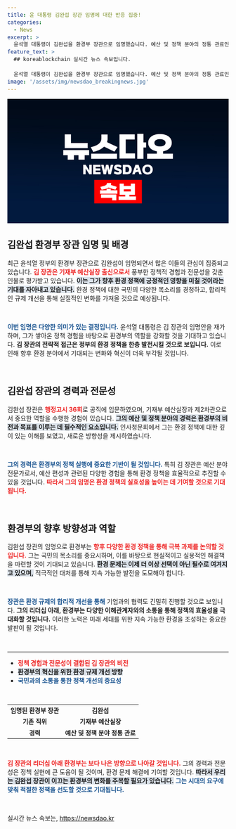```yaml
---
title: 윤 대통령 김완섭 장관 임명에 대한 반응 집중!
categories:
  - News
excerpt: >
  윤석열 대통령이 김완섭을 환경부 장관으로 임명했습니다. 예산 및 정책 분야의 정통 관료인 김 장관은 환경 규제 개선에 나설 것입니다. 그가 어떤 변화를 이끌어낼지 주목해보세요!
feature_text: >
  ## koreablockchain 실시간 뉴스 속보입니다.

  윤석열 대통령이 김완섭을 환경부 장관으로 임명했습니다. 예산 및 정책 분야의 정통 관료인 김 장관은 환경 규제 개선에 나설 것입니다. 그가 어떤 변화를 이끌어낼지 주목해보세요!
image: '/assets/img/newsdao_breakingnews.jpg'
---
```


<p><img src="/assets/img/newsdao_breakingnews.jpg" alt="koreablockchain 속보" /></p>

<h2 data-ke-size="size26">김완섭 환경부 장관 임명 및 배경</h2>

<p data-ke-size="size16">최근 윤석열 정부의 환경부 장관으로 김완섭이 임명되면서 많은 이들의 관심이 집중되고 있습니다. <b><span style="color: #ee2323;">김 장관은 기재부 예산실장 출신으로서</span></b> 풍부한 정책적 경험과 전문성을 갖춘 인물로 평가받고 있습니다. <b><span style="background-color: #21538527;">이는 그가 향후 환경 정책에 긍정적인 영향을 미칠 것이라는 기대를 자아내고 있습니다.</span></b> 환경 정책에 대한 국민의 다양한 목소리를 경청하고, 합리적인 규제 개선을 통해 실질적인 변화를 가져올 것으로 예상됩니다.</p>

<p data-ke-size="size16">&nbsp;</p>

<p><b><span style="color: #1a5490;">이번 임명은 다양한 의미가 있는 결정입니다.</span></b> 윤석열 대통령은 김 장관의 임명안을 재가하며, 그가 쌓아온 정책 경험을 바탕으로 환경부의 역할을 강화할 것을 기대하고 있습니다. <b>김 장관의 전략적 접근은 정부의 환경 정책을 한층 발전시킬 것으로 보입니다.</b> 이로 인해 향후 환경 분야에서 기대되는 변화와 혁신이 더욱 부각될 것입니다.</p>

<p data-ke-size="size16">&nbsp;</p>

<h2 data-ke-size="size26">김완섭 장관의 경력과 전문성</h2>

<p data-ke-size="size16">김완섭 장관은 <b><span style="color: #ee2323;">행정고시 36회</span></b>로 공직에 입문하였으며, 기재부 예산실장과 제2차관으로서 중요한 역할을 수행한 경험이 있습니다. <b><span style="background-color: #21538527;">그의 예산 및 정책 분야의 경력은 환경부의 비전과 목표를 이루는 데 필수적인 요소입니다.</span></b> 인사청문회에서 그는 환경 정책에 대한 깊이 있는 이해를 보였고, 새로운 방향성을 제시하였습니다.</p>

<p data-ke-size="size16">&nbsp;</p>

<p><b><span style="color: #1a5490;">그의 경력은 환경부의 정책 실행에 중요한 기반이 될 것입니다.</span></b> 특히 김 장관은 예산 분야 전문가로서, 예산 편성과 관련된 다양한 경험을 통해 환경 정책을 효율적으로 추진할 수 있을 것입니다. <b><span style="color: #ee2323;">따라서 그의 임명은 환경 정책의 실효성을 높이는 데 기여할 것으로 기대됩니다.</span></b></p>

<p data-ke-size="size16">&nbsp;</p>

<h2 data-ke-size="size26">환경부의 향후 방향성과 역할</h2>

<p data-ke-size="size16">김완섭 장관의 임명으로 환경부는 <b><span style="color: #ee2323;">향후 다양한 환경 정책을 통해 극복 과제를 논의할 것입니다.</span></b> 그는 국민의 목소리를 중요시하며, 이를 바탕으로 현실적이고 실용적인 해결책을 마련할 것이 기대되고 있습니다. <b><span style="background-color: #21538527;">환경 문제는 이제 더 이상 선택이 아닌 필수로 여겨지고 있으며,</span></b> 적극적인 대처를 통해 지속 가능한 발전을 도모해야 합니다.</p>

<p data-ke-size="size16">&nbsp;</p>

<p><b><span style="color: #1a5490;">장관은 환경 규제의 합리적 개선을 통해</span></b> 기업과의 협력도 긴밀히 진행할 것으로 보입니다. <b>그의 리더십 아래, 환경부는 다양한 이해관계자와의 소통을 통해 정책의 효율성을 극대화할 것입니다.</b> 이러한 노력은 미래 세대를 위한 지속 가능한 환경을 조성하는 중요한 발판이 될 것입니다.</p>

<p data-ke-size="size16">&nbsp;</p>

<hr>

<ul>
  <li><b><span style="color: #ee2323;">정책 경험과 전문성이 결합된 김 장관의 비전</span></b></li>
  <li><b><span style="background-color: #21538527;">환경부의 혁신을 위한 환경 규제 개선 방향</span></b></li>
  <li><b><span style="color: #1a5490;">국민과의 소통을 통한 정책 개선의 중요성</span></b></li>
</ul>

<p data-ke-size="size16">&nbsp;</p>

<table style="width: 100%; border-collapse: collapse;">
  <tr>
    <td style="text-align: center; height: 17px;"><b>임명된 환경부 장관</b></td>
    <td style="text-align: center; height: 17px;"><b>김완섭</b></td>
  </tr>
  <tr>
    <td style="text-align: center; height: 17px;"><b>기존 직위</b></td>
    <td style="text-align: center; height: 17px;"><b>기재부 예산실장</b></td>
  </tr>
  <tr>
    <td style="text-align: center; height: 17px;"><b>경력</b></td>
    <td style="text-align: center; height: 17px;"><b>예산 및 정책 분야 정통 관료</b></td>
  </tr>
</table>

<p data-ke-size="size16">&nbsp;</p>

<p><b><span style="color: #ee2323;">김 장관의 리더십 아래 환경부는 보다 나은 방향으로 나아갈 것입니다.</span></b> 그의 경력과 전문성은 정책 실현에 큰 도움이 될 것이며, 환경 문제 해결에 기여할 것입니다. <b><span style="background-color: #21538527;">따라서 우리는 김완섭 장관이 이끄는 환경부의 변화를 주목할 필요가 있습니다.</span></b> <b><span style="color: #1a5490;">그는 시대의 요구에 맞춰 적절한 정책을 선도할 것으로 기대됩니다.</span></b></p>

<p data-ke-size="size16">&nbsp;</p>
실시간 뉴스 속보는, <a href="https://newsdao.kr" rel="dofollow">https://newsdao.kr</a>



